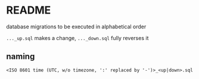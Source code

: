 # README

database migrations to be executed in alphabetical order

`..._up.sql` makes a change, `..._down.sql` fully reverses it

## naming

`<ISO 8601 time (UTC, w/o timezone, ':' replaced by '-')>_<up|down>.sql`
